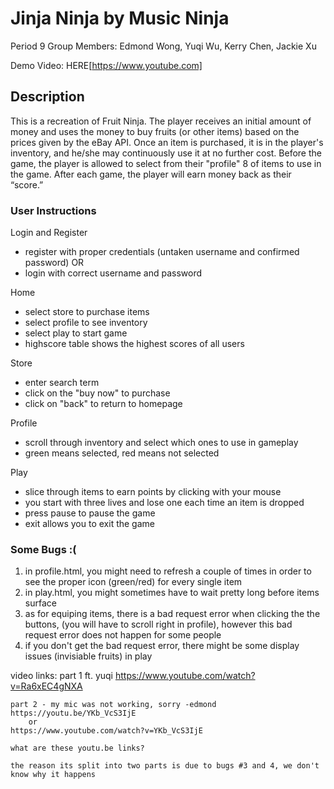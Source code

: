# Jinja Ninja by Music Ninja

Period 9
Group Members: Edmond Wong, Yuqi Wu, Kerry Chen, Jackie Xu

Demo Video: HERE[https://www.youtube.com]

## Description
This is a recreation of Fruit Ninja. The player receives an initial amount of money and uses the money to buy fruits (or other items) based on the prices given by the eBay API. Once an item is purchased, it is in the player's inventory, and he/she may continuously use it at no further cost. Before the game, the player is allowed to select from their "profile" 8 of items to use in the game. After each game, the player will earn money back as their “score.”

### User Instructions

Login and Register
* register with proper credentials (untaken username and confirmed password) OR
* login with correct username and password

Home
* select store to purchase items
* select profile to see inventory
* select play to start game
* highscore table shows the highest scores of all users

Store
* enter search term
* click on the "buy now" to purchase
* click on "back" to return to homepage

Profile
* scroll through inventory and select which ones to use in gameplay
* green means selected, red means not selected

Play
* slice through items to earn points by clicking with your mouse
* you start with three lives and lose one each time an item is dropped
* press pause to pause the game
* exit allows you to exit the game

### Some Bugs :(

1. in profile.html, you might need to refresh a couple of times in order to see the proper icon (green/red) for every single item
2. in play.html, you might sometimes have to wait pretty long before items surface
3. as for equiping items, there is a bad request error when clicking the the buttons, \(you will have to scroll right in profile\), however this bad request error does not happen for some people
4. if you don't get the bad request error, there might be some display issues \(invisiable fruits\) in play

video links:
	part 1 ft. yuqi
	https://www.youtube.com/watch?v=Ra6xEC4gNXA

	part 2 - my mic was not working, sorry -edmond
	https://youtu.be/YKb_VcS3IjE
		or
	https://www.youtube.com/watch?v=YKb_VcS3IjE

	what are these youtu.be links?
	
	the reason its split into two parts is due to bugs #3 and 4, we don't know why it happens
